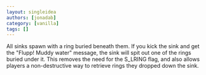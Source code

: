 ```yaml
---
layout: singleidea
authors: [jonadab]
category: [vanilla]
tags: []
---
```

All sinks spawn with a ring buried beneath them. If you kick the sink and get the "Flupp! Muddy water" message, the sink will spit out one of the rings buried under it. This removes the need for the S_LRING flag, and also allows players a non-destructive way to retrieve rings they dropped down the sink.
